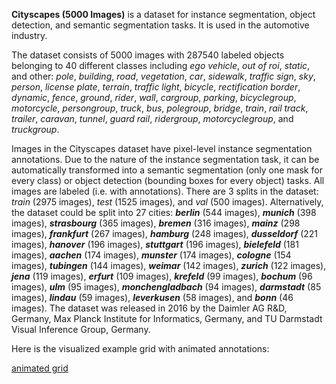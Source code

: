 **Cityscapes (5000 Images)** is a dataset for instance segmentation, object detection, and semantic segmentation tasks. It is used in the automotive industry. 

The dataset consists of 5000 images with 287540 labeled objects belonging to 40 different classes including *ego vehicle*, *out of roi*, *static*, and other: *pole*, *building*, *road*, *vegetation*, *car*, *sidewalk*, *traffic sign*, *sky*, *person*, *license plate*, *terrain*, *traffic light*, *bicycle*, *rectification border*, *dynamic*, *fence*, *ground*, *rider*, *wall*, *cargroup*, *parking*, *bicyclegroup*, *motorcycle*, *persongroup*, *truck*, *bus*, *polegroup*, *bridge*, *train*, *rail track*, *trailer*, *caravan*, *tunnel*, *guard rail*, *ridergroup*, *motorcyclegroup*, and *truckgroup*.

Images in the Cityscapes dataset have pixel-level instance segmentation annotations. Due to the nature of the instance segmentation task, it can be automatically transformed into a semantic segmentation (only one mask for every class) or object detection (bounding boxes for every object) tasks. All images are labeled (i.e. with annotations). There are 3 splits in the dataset: *train* (2975 images), *test* (1525 images), and *val* (500 images). Alternatively, the dataset could be split into 27 cities: ***berlin*** (544 images), ***munich*** (398 images), ***strasbourg*** (365 images), ***bremen*** (316 images), ***mainz*** (298 images), ***frankfurt*** (267 images), ***hamburg*** (248 images), ***dusseldorf*** (221 images), ***hanover*** (196 images), ***stuttgart*** (196 images), ***bielefeld*** (181 images), ***aachen*** (174 images), ***munster*** (174 images), ***cologne*** (154 images), ***tubingen*** (144 images), ***weimar*** (142 images), ***zurich*** (122 images), ***jena*** (119 images), ***erfurt*** (109 images), ***krefeld*** (99 images), ***bochum*** (96 images), ***ulm*** (95 images), ***monchengladbach*** (94 images), ***darmstadt*** (85 images), ***lindau*** (59 images), ***leverkusen*** (58 images), and ***bonn*** (46 images). The dataset was released in 2016 by the Daimler AG R&D, Germany, Max Planck Institute for Informatics, Germany, and TU Darmstadt Visual Inference Group, Germany.

Here is the visualized example grid with animated annotations:

[animated grid](https://github.com/dataset-ninja/cityscapes/raw/main/visualizations/horizontal_grid.webm)
